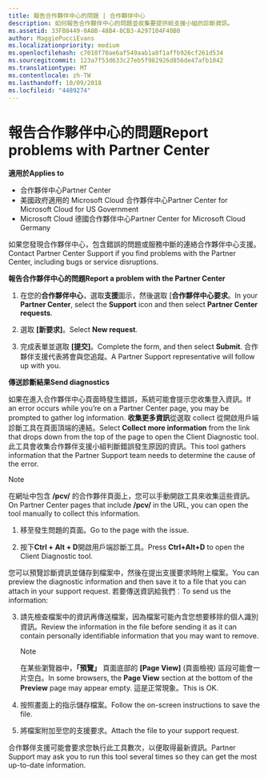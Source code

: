 ```yaml
---
title: 報告合作夥伴中心的問題 | 合作夥伴中心
description: 如何報告合作夥伴中心的問題並收集要提供給支援小組的診斷資訊。
ms.assetid: 33FB8449-0A8B-48B4-8CB3-A297104F40B0
author: MaggiePucciEvans
ms.localizationpriority: medium
ms.openlocfilehash: c7010f70ae6af549aab1a8f1affb926cf261d534
ms.sourcegitcommit: 123a7f53d633c27eb5f982926d856de47afb1042
ms.translationtype: MT
ms.contentlocale: zh-TW
ms.lasthandoff: 10/09/2018
ms.locfileid: "4489274"
---
```

# <a name="report-problems-with-partner-center"></a><span data-ttu-id="2485d-103">報告合作夥伴中心的問題</span><span class="sxs-lookup"><span data-stu-id="2485d-103">Report problems with Partner Center</span></span>

**<span data-ttu-id="2485d-104">適用於</span><span class="sxs-lookup"><span data-stu-id="2485d-104">Applies to</span></span>**

-  <span data-ttu-id="2485d-105">合作夥伴中心</span><span class="sxs-lookup"><span data-stu-id="2485d-105">Partner Center</span></span>
-  <span data-ttu-id="2485d-106">美國政府適用的 Microsoft Cloud 合作夥伴中心</span><span class="sxs-lookup"><span data-stu-id="2485d-106">Partner Center for Microsoft Cloud for US Government</span></span>
-  <span data-ttu-id="2485d-107">Microsoft Cloud 德國合作夥伴中心</span><span class="sxs-lookup"><span data-stu-id="2485d-107">Partner Center for Microsoft Cloud Germany</span></span>

<span data-ttu-id="2485d-108">如果您發現合作夥伴中心，包含錯誤的問題或服務中斷的連絡合作夥伴中心支援。</span><span class="sxs-lookup"><span data-stu-id="2485d-108">Contact Partner Center Support if you find problems with the Partner Center, including bugs or service disruptions.</span></span>

**<span data-ttu-id="2485d-109">報告合作夥伴中心的問題</span><span class="sxs-lookup"><span data-stu-id="2485d-109">Report a problem with the Partner Center</span></span>**

1.  <span data-ttu-id="2485d-110">在您的**合作夥伴中心**，選取**支援**圖示，然後選取 [**合作夥伴中心要求**。</span><span class="sxs-lookup"><span data-stu-id="2485d-110">In your **Partner Center**, select the **Support** icon and then select **Partner Center requests**.</span></span>

2.  <span data-ttu-id="2485d-111">選取 **\[新要求\]**。</span><span class="sxs-lookup"><span data-stu-id="2485d-111">Select **New request**.</span></span>

3.  <span data-ttu-id="2485d-112">完成表單並選取 **\[提交\]**。</span><span class="sxs-lookup"><span data-stu-id="2485d-112">Complete the form, and then select **Submit**.</span></span> <span data-ttu-id="2485d-113">合作夥伴支援代表將會與您追蹤。</span><span class="sxs-lookup"><span data-stu-id="2485d-113">A Partner Support representative will follow up with you.</span></span>

**<span data-ttu-id="2485d-114">傳送診斷結果</span><span class="sxs-lookup"><span data-stu-id="2485d-114">Send diagnostics</span></span>**

<span data-ttu-id="2485d-115">如果在進入合作夥伴中心頁面時發生錯誤，系統可能會提示您收集登入資訊。</span><span class="sxs-lookup"><span data-stu-id="2485d-115">If an error occurs while you’re on a Partner Center page, you may be prompted to gather log information.</span></span> <span data-ttu-id="2485d-116">**收集更多資訊**從選取 collect 從開啟用戶端診斷工具在頁面頂端的連結。</span><span class="sxs-lookup"><span data-stu-id="2485d-116">Select **Collect more information** from the link that drops down from the top of the page to open the Client Diagnostic tool.</span></span> <span data-ttu-id="2485d-117">此工具會收集合作夥伴支援小組判斷錯誤發生原因的資訊。</span><span class="sxs-lookup"><span data-stu-id="2485d-117">This tool gathers information that the Partner Support team needs to determine the cause of the error.</span></span> 

>[!NOTE]
><span data-ttu-id="2485d-118">在網址中包含 **/pcv/** 的合作夥伴頁面上，您可以手動開啟工具來收集這些資訊。</span><span class="sxs-lookup"><span data-stu-id="2485d-118">On Partner Center pages that include **/pcv/** in the URL, you can open the tool manually to collect this information.</span></span>

1.  <span data-ttu-id="2485d-119">移至發生問題的頁面。</span><span class="sxs-lookup"><span data-stu-id="2485d-119">Go to the page with the issue.</span></span>

2.  <span data-ttu-id="2485d-120">按下**Ctrl + Alt + D**開啟用戶端診斷工具。</span><span class="sxs-lookup"><span data-stu-id="2485d-120">Press **Ctrl+Alt+D** to open the Client Diagnostic tool.</span></span>

<span data-ttu-id="2485d-121">您可以預覽診斷資訊並儲存到檔案中，然後在提出支援要求時附上檔案。</span><span class="sxs-lookup"><span data-stu-id="2485d-121">You can preview the diagnostic information and then save it to a file that you can attach in your support request.</span></span> <span data-ttu-id="2485d-122">若要傳送資訊給我們︰</span><span class="sxs-lookup"><span data-stu-id="2485d-122">To send us the information:</span></span>

3.  <span data-ttu-id="2485d-123">請先檢查檔案中的資訊再傳送檔案，因為檔案可能內含您想要移除的個人識別資訊。</span><span class="sxs-lookup"><span data-stu-id="2485d-123">Review the information in the file before sending it as it can contain personally identifiable information that you may want to remove.</span></span> 

    >[!NOTE]
    ><span data-ttu-id="2485d-124">在某些瀏覽器中，**「預覽」** 頁面底部的 **\[Page View\]** (頁面檢視) 區段可能會一片空白。</span><span class="sxs-lookup"><span data-stu-id="2485d-124">In some browsers, the **Page View** section at the bottom of the **Preview** page may appear empty.</span></span> <span data-ttu-id="2485d-125">這是正常現象。</span><span class="sxs-lookup"><span data-stu-id="2485d-125">This is OK.</span></span>

4.  <span data-ttu-id="2485d-126">按照畫面上的指示儲存檔案。</span><span class="sxs-lookup"><span data-stu-id="2485d-126">Follow the on-screen instructions to save the file.</span></span>

5.  <span data-ttu-id="2485d-127">將檔案附加至您的支援要求。</span><span class="sxs-lookup"><span data-stu-id="2485d-127">Attach the file to your support request.</span></span>

<span data-ttu-id="2485d-128">合作夥伴支援可能會要求您執行此工具數次，以便取得最新資訊。</span><span class="sxs-lookup"><span data-stu-id="2485d-128">Partner Support may ask you to run this tool several times so they can get the most up-to-date information.</span></span>

